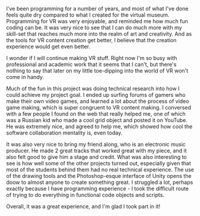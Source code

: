 I've been programming for a number of years, and most of what I've done feels quite dry compared to what I created for the virtual museum. Programming for VR was very enjoyable, and reminded me how much fun coding can be. It was very nice to see that I can do much more with my skill-set that reaches much more into the realm of art and creativity. And as the tools for VR content creation get better, I believe that the creation experience would get even better.

I wonder if I will continue making VR stuff. Right now I'm so busy with professional and academic work that it seems that I can't, but there's nothing to say that later on my little toe-dipping into the world of VR won't come in handy.

Much of the fun in this project was doing technical research into how I could achieve my project goal. I ended up surfing forums of gamers who make their own video games, and learned a lot about the process of video game making, which is super congruent to VR content making. I conversed with a few people I found on the web that really helped me, one of which was a Russian kid who made a cool grid object and posted it on YouTube. He was extremely nice, and agreed to help me, which showed how cool the software collaboration mentality is, even today. 

It was also very nice to bring my friend along, who is an electronic music producer. He made 2 great tracks that worked great with my piece, and it also felt good to give him a stage and credit. What was also interesting to see is how well some of the other projects turned out, especially given that most of the students behind them had no real technical experience. The use of the drawing tools and the Photoshop-esque interface of Unity opens the doow to almost anyone to create something great. I struggled a lot, perhaps exactly because I have programming experience - I took the difficult route of trying to do everything in functional code objects and scripts.

Overall, it was a great experience, and I'm glad I took part in it!
